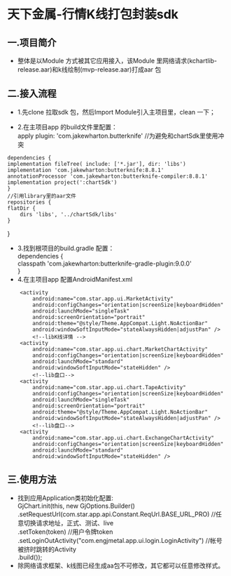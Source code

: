 # 天下金属-行情K线打包封装sdk

## 一.项目简介
    
*    整体是以Module 方式被其它应用接入，该Module 里网络请求(kchartlib-release.aar)和k线绘制(mvp-release.aar)打成aar 包

## 二.接入流程
*    1.先clone 拉取sdk 包，然后Import Module引入主项目里，clean 一下；

*    2.在主项目app 的build文件里配置：  
    apply plugin: 'com.jakewharton.butterknife' //为避免和chartSdk里使用冲突

    dependencies {  
    implementation fileTree( include: ['*.jar'], dir: 'libs')  
    implementation 'com.jakewharton:butterknife:8.8.1'  
    annotationProcessor 'com.jakewharton:butterknife-compiler:8.8.1'  
    implementation project(':chartSdk')  
    }  
    //引用library里的aar文件  
    repositories {
    flatDir {
        dirs 'libs', '../chartSdk/libs'
    }
}
*    3.找到根项目的build.gradle 配置：  
    dependencies {  
    classpath 'com.jakewharton:butterknife-gradle-plugin:9.0.0'  
    }
*    4.在主项目app 配置AndroidManifest.xml  
<!--lib行情列表-->  
        <activity
            android:name="com.star.app.ui.MarketActivity"
            android:configChanges="orientation|screenSize|keyboardHidden"
            android:launchMode="singleTask"
            android:screenOrientation="portrait"
            android:theme="@style/Theme.AppCompat.Light.NoActionBar"
            android:windowSoftInputMode="stateAlwaysHidden|adjustPan" />  
            <!--libK线详情 -->
        <activity
            android:name="com.star.app.ui.chart.MarketChartActivity"
            android:configChanges="orientation|screenSize|keyboardHidden"
            android:launchMode="standard"
            android:windowSoftInputMode="stateHidden" />  
            <!--lib盘口-->
        <activity
            android:name="com.star.app.ui.chart.TapeActivity"
            android:configChanges="orientation|screenSize|keyboardHidden"
            android:launchMode="singleTask"
            android:screenOrientation="portrait"
            android:theme="@style/Theme.AppCompat.Light.NoActionBar"
            android:windowSoftInputMode="stateAlwaysHidden|adjustPan" />  
            <!--lib盘口-->
        <activity
            android:name="com.star.app.ui.chart.ExchangeChartActivity"
            android:configChanges="orientation|screenSize|keyboardHidden"
            android:launchMode="standard"
            android:windowSoftInputMode="stateHidden" />

    
## 三.使用方法  

*   找到应用Application类初始化配置:  
    GjChart.init(this, new GjOptions.Builder()  
                  .setRequestUrl(com.star.app.api.Constant.ReqUrl.BASE_URL_PRO)  //任意切换请求地址，正式、测试、live  
                  .setToken(token)  //用户令牌token  
                  .setLoginOutActivity("com.engjmetal.app.ui.login.LoginActivity")  //帐号被挤时跳转的Activity  
                  .build());  
*   除网络请求框架、k线图已经生成aa包不可修改，其它都可以任意修改样式。
                

